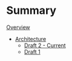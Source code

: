 # Summary

[Overview](./overview.md)

- [Architecture](./architecture.md)
  - [Draft 2 - Current](./architecture/draft-2.md)
  - [Draft 1](./architecture/draft-1.md)
